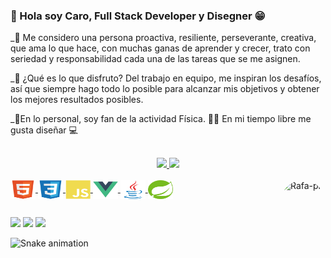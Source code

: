 ### 👋 Hola soy Caro, Full Stack Developer y Disegner 😁

_📍 Me considero una persona proactiva, resiliente, perseverante, creativa, que ama lo que hace, con muchas ganas de aprender y crecer, trato con seriedad y responsabilidad cada una de las tareas que se me asignen. 

_📍 ¿Qué es lo que disfruto?
Del trabajo en equipo, me inspiran los desafíos, así que siempre hago todo lo posible para alcanzar mis objetivos y obtener los mejores resultados posibles.

_📍En lo personal, soy fan de la actividad Física. 🤸‍♀️ En mi tiempo libre me gusta diseñar 💻

##

<div align="center">
  <a href="https://github.com/macarogo">
  <img height="180em" src="https://github-readme-stats.vercel.app/api?username=macarogo&show_icons=true&theme=dracula&include_all_commits=true&count_private=true"/>
  <img height="180em" src="https://github-readme-stats.vercel.app/api/top-langs/?username=macarogo&layout=compact&langs_count=7&theme=dracula"/>
</div>

<div style="display: inline_block"><br>
  <img align="center" alt="Rafa-HTML" height="30" width="40" src="https://raw.githubusercontent.com/devicons/devicon/master/icons/html5/html5-original.svg">
  <img align="center" alt="Rafa-CSS" height="30" width="40" src="https://raw.githubusercontent.com/devicons/devicon/master/icons/css3/css3-original.svg">
  <img align="center" alt="Rafa-Js" height="30" width="40" src="https://raw.githubusercontent.com/devicons/devicon/master/icons/javascript/javascript-plain.svg">
  <img align="center" alt="Rafa-Vuejs" height="30" width="40" src="https://raw.githubusercontent.com/devicons/devicon/master/icons/vuejs/vuejs-original.svg">
  <img align="center" alt="Rafa-Java" height="30" width="40" src="https://raw.githubusercontent.com/devicons/devicon/master/icons/java/java-original.svg">
  <img align="center" alt="Rafa-Spring" height="30" width="40" src="https://raw.githubusercontent.com/devicons/devicon/master/icons/spring/spring-original.svg">
  <img align="right" alt="Rafa-pic" height="150" style="border-radius:50px;" src="https://media.discordapp.net/attachments/639956127056134178/890373478988013628/Publicacoes_Instagram_1_1.png?width=676&height=676">
</div>
  
  ##
<div> 
 <a href="Carolina Gomez#1182" target="_blank"><img src="https://img.shields.io/badge/Discord-7289DA?style=for-the-badge&logo=discord&logoColor=white" target="_blank"></a> 
  <a href = "mailto:mariacarolinagomez88@gmail.com"><img src="https://img.shields.io/badge/-Gmail-%23333?style=for-the-badge&logo=gmail&logoColor=white" target="_blank"></a>
  <a href="https://www.linkedin.com/in/%E2%98%80-carolina-gomez-2422291a7/" target="_blank"><img src="https://img.shields.io/badge/-LinkedIn-%230077B5?style=for-the-badge&logo=linkedin&logoColor=white" target="_blank"></a> 
 
  ![Snake animation](https://github.com/macarogo/macarogo/blob/output/github-contribution-grid-snake.svg)
 
</div>

